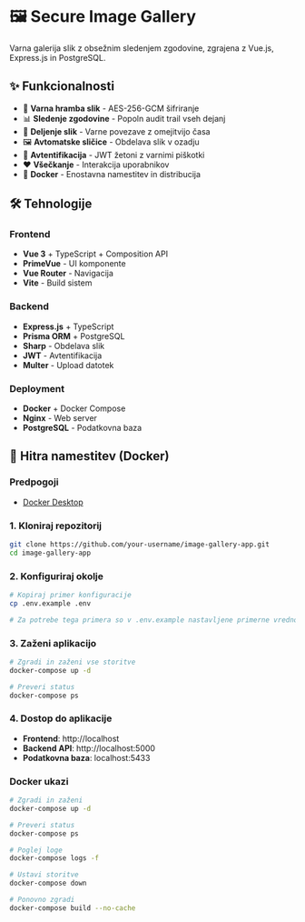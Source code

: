 # 🖼️ Secure Image Gallery

Varna galerija slik z obsežnim sledenjem zgodovine, zgrajena z Vue.js, Express.js in PostgreSQL.

## ✨ Funkcionalnosti

-   🔐 **Varna hramba slik** - AES-256-GCM šifriranje
-   📊 **Sledenje zgodovine** - Popoln audit trail vseh dejanj
-   🔗 **Deljenje slik** - Varne povezave z omejitvijo časa
-   🖼️ **Avtomatske sličice** - Obdelava slik v ozadju
-   👤 **Avtentifikacija** - JWT žetoni z varnimi piškotki
-   ❤️ **Všečkanje** - Interakcija uporabnikov
-   🐳 **Docker** - Enostavna namestitev in distribucija

## 🛠️ Tehnologije

### Frontend

-   **Vue 3** + TypeScript + Composition API
-   **PrimeVue** - UI komponente
-   **Vue Router** - Navigacija
-   **Vite** - Build sistem

### Backend

-   **Express.js** + TypeScript
-   **Prisma ORM** + PostgreSQL
-   **Sharp** - Obdelava slik
-   **JWT** - Avtentifikacija
-   **Multer** - Upload datotek

### Deployment

-   **Docker** + Docker Compose
-   **Nginx** - Web server
-   **PostgreSQL** - Podatkovna baza

## 🚀 Hitra namestitev (Docker)

### Predpogoji

-   [Docker Desktop](https://www.docker.com/products/docker-desktop/)

### 1. Kloniraj repozitorij

```bash
git clone https://github.com/your-username/image-gallery-app.git
cd image-gallery-app
```

### 2. Konfiguriraj okolje

```bash
# Kopiraj primer konfiguracije
cp .env.example .env

# Za potrebe tega primera so v .env.example nastavljene primerne vrednosti
```

### 3. Zaženi aplikacijo

```bash
# Zgradi in zaženi vse storitve
docker-compose up -d

# Preveri status
docker-compose ps
```

### 4. Dostop do aplikacije

-   **Frontend**: http://localhost
-   **Backend API**: http://localhost:5000
-   **Podatkovna baza**: localhost:5433

### Docker ukazi

```bash
# Zgradi in zaženi
docker-compose up -d

# Preveri status
docker-compose ps

# Poglej loge
docker-compose logs -f

# Ustavi storitve
docker-compose down

# Ponovno zgradi
docker-compose build --no-cache
```
